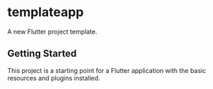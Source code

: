 # templateapp

A new Flutter project template.

## Getting Started

This project is a starting point for a Flutter application with the basic resources and plugins installed.
